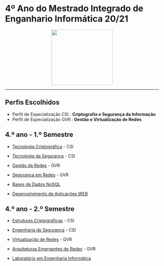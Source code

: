 
# 4º Ano do Mestrado Integrado de Enganhario Informática 20/21

<p align="center">
   <img width="200" height="182" src="https://upload.wikimedia.org/wikipedia/commons/9/93/EEUMLOGO.png">
</p>

---

## Perfis Escolhidos
- Perfil de Especialização CSI : **Criptografia e Segurança da Informação**
- Perfil de Especialização GVR : **Gestão e Virtualização de Redes**


## 4.º ano - 1.º Semestre

  * [Tecnologia Criptográfica](https://github.com/Demorales1998/4-ano/tree/main/1%C2%BAsemestre/TC) - CSI

  * [Tecnologia da Segurança](https://github.com/Demorales1998/4-ano/tree/main/1%C2%BAsemestre/TS) - CSI

  * [Gestão de Redes](https://github.com/Demorales1998/4-ano/tree/main/1%C2%BAsemestre/GR) - GVR

  * [Segurança em Redes](https://github.com/Demorales1998/4-ano/tree/main/1%C2%BAsemestre/SR) - GVR

  * [Bases de Dados NoSQL](https://github.com/Demorales1998/4-ano/tree/main/1%C2%BAsemestre/BDnSQL)

  * [Desenvolvimento de Aplicações WEB](https://github.com/Demorales1998/4-ano/tree/main/1%C2%BAsemestre/DAW)


## 4.º ano - 2.º Semestre

* [Estruturas Criptográficas](https://github.com/Demorales1998/4-ano/tree/main/2%C2%BAsemestre/EC) - CSI

* [Engenharia de Segurança](https://github.com/Demorales1998/4-ano/tree/main/2%C2%BAsemestre/ES) - CSI

* [Virtualização de Redes](https://github.com/Demorales1998/4-ano/tree/main/2%C2%BAsemestre/VR) - GVR

* [Arquiteturas Emergentes de Redes](https://github.com/Demorales1998/4-ano/tree/main/2%C2%BAsemestre/AER) - GVR

* [Laboratório em Engenharia Informática](https://github.com/Demorales1998/4-ano/tree/main/2%C2%BAsemestre/LEI)
